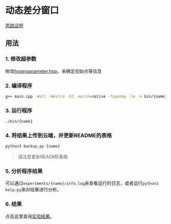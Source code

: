 # 动态差分窗口

[思路证明](https://ia9zk56a6c.feishu.cn/docs/doccnndtjyX7nHOSvjqdzRbc9rh)

## 用法

### 1. 修改超参数
修改[hyperparameter.hpp](./src/hyperparameter.hpp)，来确定初始点等信息

### 2. 编译程序
```bash
g++ main.cpp -Wall -Wextra -O3 -march=native -fopenmp -lm -o bin/{name}
```

### 3. 运行程序

```bash
./bin/{name}
```

### 4. 将结果上传到云端，并更新README的表格
```bash
python3 backup.py {name}
```
> 请注意更新README表格

### 5. 分析程序结果

可以通过`experiments/{name}/info.log`来查看运行的日志，或者运行`python3 help.py`来对结果进行分析。

### 6. 结果

点击这里查询<a href="https://ia9zk56a6c.feishu.cn/sheets/shtcnjMqiCpIk6EXckGuzb8gbKb" target="_blank">实验结果</a>。
